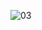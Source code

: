 ![03](https://github.com/kanoksiriboonkam/03376836-OOP-2566-Lab-03/assets/144196048/fa34ef60-242b-4dfc-9088-3d7ec5ac9631)
